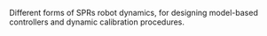 Different forms of SPRs robot dynamics, for designing model-based controllers and dynamic calibration procedures.
